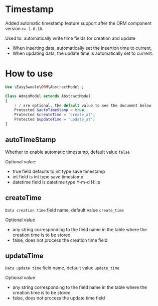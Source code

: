 # Timestamp

Added automatic timestamp feature support after the ORM component version `>= 1.0.18`.

Used to: automatically write time fields for creation and update

- When inserting data, automatically set the insertion time to current,
- When updating data, the update time is automatically set to current.

# How to use

```php
Use \EasySwoole\ORM\AbstractModel ;

Class AdminModel extends AbstractModel
{
    / / are optional, the default value to see the document below
    Protected $autoTimeStamp = true;
    Protected $createTime = 'create_at';
    Protected $updateTime = 'update_at';
}
```


## autoTimeStamp

Whether to enable automatic timestamp, default value `false`

Optional value:

- true field defaults to int type save timestamp
- int field is int type save timestamp
- datetime field is datetime type Y-m-d H:i:s

## createTime

`Data creation time` field name, default value `create_time`

Optional value

- any string corresponding to the field name in the table where the creation time is to be stored
- false, does not process the creation time field


## updateTime

`Data update time` field name, default value `update_time`

Optional value

- any string corresponding to the field name in the table where the creation time is to be stored
- false, does not process the update time field